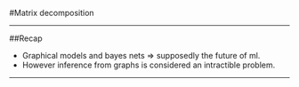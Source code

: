#Matrix decomposition
___

##Recap
+ Graphical models and bayes nets => supposedly the future of ml.
+ However inference from graphs is considered an intractible problem.
___
